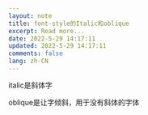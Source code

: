 ```yaml
---
layout: note
title: font-style的Italic和oblique
excerpt: Read more...
date: 2022-5-29 14:17:11
updated: 2022-5-29 14:17:11
comments: false
lang: zh-CN
---
```


italic是斜体字

oblique是让字倾斜，用于没有斜体的字体
  